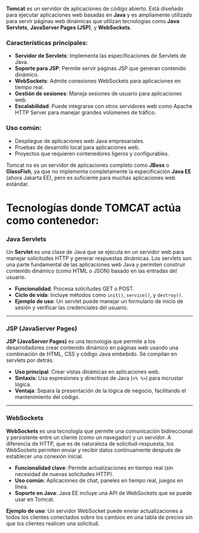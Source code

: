 
**Tomcat** es un servidor de aplicaciones de código abierto. Está diseñado para ejecutar aplicaciones web basadas en **Java** y es ampliamente utilizado para servir páginas web dinámicas que utilizan tecnologías como **Java Servlets**, **JavaServer Pages (JSP)**, y **WebSockets**.

### Características principales:

- **Servidor de Servlets**: Implementa las especificaciones de Servlets de Java.
- **Soporte para JSP**: Permite servir páginas JSP que generan contenido dinámico.
- **WebSockets**: Admite conexiones WebSockets para aplicaciones en tiempo real.
- **Gestión de sesiones**: Maneja sesiones de usuario para aplicaciones web.
- **Escalabilidad**: Puede integrarse con otros servidores web como Apache HTTP Server para manejar grandes volúmenes de tráfico.

### Uso común:

- Despliegue de aplicaciones web Java empresariales.
- Pruebas de desarrollo local para aplicaciones web.
- Proyectos que requieren contenedores ligeros y configurables.

Tomcat no es un servidor de aplicaciones completo como **JBoss** o **GlassFish**, ya que no implementa completamente la especificación **Java EE** (ahora Jakarta EE), pero es suficiente para muchas aplicaciones web estándar.

# Tecnologías donde TOMCAT actúa como contenedor:

### **Java Servlets**

Un **Servlet** es una clase de Java que se ejecuta en un servidor web para manejar solicitudes HTTP y generar respuestas dinámicas. Los servlets son una parte fundamental de las aplicaciones web Java y permiten construir contenido dinámico (como HTML o JSON) basado en las entradas del usuario.

- **Funcionalidad**: Procesa solicitudes GET o POST.
- **Ciclo de vida**: Incluye métodos como `init()`, `service()`, y `destroy()`.
- **Ejemplo de uso**: Un servlet puede manejar un formulario de inicio de sesión y verificar las credenciales del usuario.

---

### **JSP (JavaServer Pages)**

**JSP (JavaServer Pages)** es una tecnología que permite a los desarrolladores crear contenido dinámico en páginas web usando una combinación de HTML, CSS y código Java embebido. Se compilan en servlets por detrás.

- **Uso principal**: Crear vistas dinámicas en aplicaciones web.
- **Sintaxis**: Usa expresiones y directivas de Java (`<% %>`) para incrustar lógica.
- **Ventaja**: Separa la presentación de la lógica de negocio, facilitando el mantenimiento del código.

---

### **WebSockets**

**WebSockets** es una tecnología que permite una comunicación bidireccional y persistente entre un cliente (como un navegador) y un servidor. A diferencia de HTTP, que es de naturaleza de solicitud-respuesta, los WebSockets permiten enviar y recibir datos continuamente después de establecer una conexión inicial.

- **Funcionalidad clave**: Permite actualizaciones en tiempo real (sin necesidad de nuevas solicitudes HTTP).
- **Uso común**: Aplicaciones de chat, paneles en tiempo real, juegos en línea.
- **Soporte en Java**: Java EE incluye una API de WebSockets que se puede usar en Tomcat.

**Ejemplo de uso**: Un servidor WebSocket puede enviar actualizaciones a todos los clientes conectados sobre los cambios en una tabla de precios sin que los clientes realicen una solicitud.